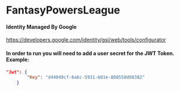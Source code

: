 # FantasyPowersLeague

#### Identity Managed By Google
<https://developers.google.com/identity/gsi/web/tools/configurator>

#### In order to run you will need to add a user secret for the JWT Token.  Example:
```json
"Jwt": {
        "Key": "d44049cf-6a6c-5931-b01e-808558d08382"
    }
```